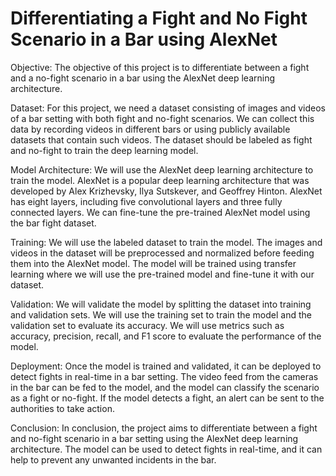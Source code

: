 # Differentiating a Fight and No Fight Scenario in a Bar using AlexNet
Objective:
The objective of this project is to differentiate between a fight and a no-fight scenario in a bar using the AlexNet deep learning architecture.

Dataset:
For this project, we need a dataset consisting of images and videos of a bar setting with both fight and no-fight scenarios. We can collect this data by recording videos in different bars or using publicly available datasets that contain such videos. The dataset should be labeled as fight and no-fight to train the deep learning model.

Model Architecture:
We will use the AlexNet deep learning architecture to train the model. AlexNet is a popular deep learning architecture that was developed by Alex Krizhevsky, Ilya Sutskever, and Geoffrey Hinton. AlexNet has eight layers, including five convolutional layers and three fully connected layers. We can fine-tune the pre-trained AlexNet model using the bar fight dataset.

Training:
We will use the labeled dataset to train the model. The images and videos in the dataset will be preprocessed and normalized before feeding them into the AlexNet model. The model will be trained using transfer learning where we will use the pre-trained model and fine-tune it with our dataset.

Validation:
We will validate the model by splitting the dataset into training and validation sets. We will use the training set to train the model and the validation set to evaluate its accuracy. We will use metrics such as accuracy, precision, recall, and F1 score to evaluate the performance of the model.

Deployment:
Once the model is trained and validated, it can be deployed to detect fights in real-time in a bar setting. The video feed from the cameras in the bar can be fed to the model, and the model can classify the scenario as a fight or no-fight. If the model detects a fight, an alert can be sent to the authorities to take action.

Conclusion:
In conclusion, the project aims to differentiate between a fight and no-fight scenario in a bar setting using the AlexNet deep learning architecture. The model can be used to detect fights in real-time, and it can help to prevent any unwanted incidents in the bar.
